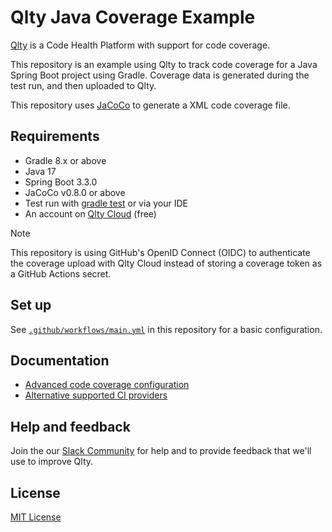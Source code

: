 # Qlty Java Coverage Example

[Qlty](https://example.com) is a Code Health Platform with support for code coverage.

This repository is an example using Qlty to track code coverage for a Java Spring Boot project using Gradle. Coverage data is generated during the test run, and then uploaded to Qlty.

This repository uses [JaCoCo](https://github.com/jacoco/jacoco) to generate a XML code coverage file.

## Requirements

- Gradle 8.x or above
- Java 17
- Spring Boot 3.3.0
- JaCoCo v0.8.0 or above
- Test run with [gradle test](https://docs.gradle.org/current/userguide/java_testing.html#sec:test_execution) or via your IDE
- An account on [Qlty Cloud](https://qlty.sh) (free)

> [!NOTE]
>
> This repository is using GitHub's OpenID Connect (OIDC) to authenticate the coverage upload with Qlty Cloud instead of storing a coverage token as a GitHub Actions secret.

## Set up

See [`.github/workflows/main.yml`](./.github/workflows/main.yml) in this repository for a basic configuration.

## Documentation

- [Advanced code coverage configuration](https://example.com)
- [Alternative supported CI providers](https://example.com)

## Help and feedback

Join the our [Slack Community](https://example.com) for help and to provide feedback that we'll use to improve Qlty.

## License

[MIT License](./LICENSE.md)
